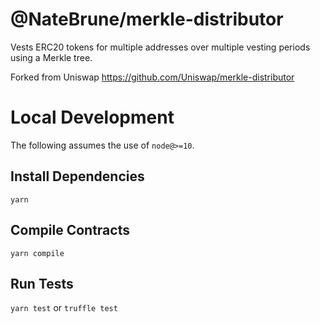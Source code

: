 # @NateBrune/merkle-distributor
Vests ERC20 tokens for multiple addresses over multiple vesting periods using a Merkle tree.

Forked from Uniswap
https://github.com/Uniswap/merkle-distributor

# Local Development

The following assumes the use of `node@>=10`.

## Install Dependencies

`yarn`

## Compile Contracts

`yarn compile`

## Run Tests

`yarn test`
or
`truffle test`
